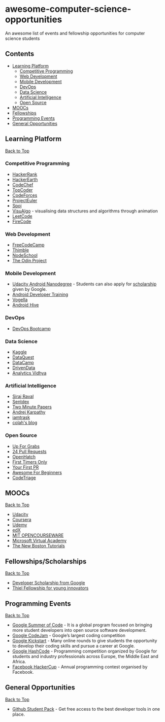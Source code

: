 # awesome-computer-science-opportunities
An awesome list of events and fellowship opportunities for computer science students

## Contents

 - [Learning Platform](#learning-platform)
   - [Competitive Programming](#competitive-programming)
   - [Web Development](#web-development)
   - [Mobile Development](#mobile-development)
   - [DevOps](#devops)
   - [Data Science](#data-science)
   - [Artificial Intelligence](#artificial-intelligence)
   - [Open Source](#open-source)
 - [MOOCs](#moocs)
 - [Fellowships](#fellowshipsscholarships)
 - [Programming Events](#programming-events)
 - [General Opportunities](#general-opportunities)

## Learning Platform

[Back to Top](#contents)

 ### Competitive Programming

 * [HackerRank](http://hackerrank.com)
 * [HackerEarth](http://hackerearth.com)
 * [CodeChef](http://codechef.com)
 * [TopCoder](http://topcoder.com)
 * [CodeForces](http://codeforces.com)
 * [ProjectEuler](http://projecteuler.net)
 * [Spoj](http://spoj.com)
 * [VisuAlgo](https://visualgo.net/en) - visualising data structures and algorithms through animation
 * [LeetCode](https://leetcode.com)
 * [FireCode](https://www.firecode.io/)

 ### Web Development

 * [FreeCodeCamp](http://freecodecamp.com)
 * [Thimble](https://thimble.mozilla.org/en-US/)
 * [NodeSchool](https://nodeschool.io)
 * [The Odin Project](https://www.theodinproject.com/)

 ### Mobile Development

 * [Udacity Android Nanodegree](https://in.udacity.com/course/android-developer-nanodegree-by-google--nd801) - Students can also apply for [scholarship](https://in.udacity.com/google-india-scholarships) given by Google.
 * [Android Developer Training](https://developer.android.com/training/index.html)
 * [Vogella](http://www.vogella.com/tutorials/android.html)
 * [Android Hive](https://www.androidhive.info)

 ### DevOps

 * [DevOps Bootcamp](http://devopsbootcamp.osuosl.org/start-here.html)

 ### Data Science

 * [Kaggle](http://kaggle.com)
 * [DataQuest](http://dataquest.io)
 * [DataCamp](http://datacamp.com)
 * [DrivenData](https://www.drivendata.org/)
 * [Analytics Vidhya](http://analyticsvidhya.com)

 ### Artificial Intelligence

 * [Siraj Raval](https://www.youtube.com/channel/UCWN3xxRkmTPmbKwht9FuE5A)
 * [Sentdex](https://www.youtube.com/user/sentdex)
 * [Two Minute Papers](https://www.youtube.com/user/keeroyz)
 * [Andrej Karpathy](http://karpathy.github.io/)
 * [iamtrask](http://iamtrask.github.io/)  
 * [colah's blog](http://colah.github.io/)

 ### Open Source

 * [Up For Grabs](http://up-for-grabs.net/#/)
 * [24 Pull Requests](https://24pullrequests.com)
 * [OpenHatch](https://openhatch.org/search/)
 * [First Timers Only](http://www.firsttimersonly.com)
 * [Your First PR](http://yourfirstpr.github.io/)  
 * [Awesome For Beginners](https://github.com/MunGell/awesome-for-beginners)
 * [CodeTriage](https://www.codetriage.com/)

## MOOCs

[Back to Top](#contents)

* [Udacity](http://udacity.com)
* [Coursera](http://coursera.org)
* [Udemy](http://udemy.com)
* [edX](https://www.edx.org)
* [MIT OPENCOURSEWARE](https://ocw.mit.edu/courses/find-by-department/)
* [Microsoft Virtual Academy](https://mva.microsoft.com)
* [The New Boston Tutorials](https://www.youtube.com/user/thenewboston)

## Fellowships/Scholarships

[Back to Top](#contents)

* [Developer Scholarship from Google](https://in.udacity.com/google-india-scholarships)
* [Thiel Fellowship for young innovators](http://thielfellowship.org)

## Programming Events

[Back to Top](#contents)

* [Google Summer of Code](https://summerofcode.withgoogle.com) - It is a global program focused on bringing more student developers into open source software development.
* [Google CodeJam](https://code.google.com/codejam/) - Google’s largest coding competition
* [Google Kickstart](https://code.google.com/codejam/kickstart/) - Many online rounds to give students the opportunity to develop their coding skills and pursue a career at Google.
* [Google HashCode](https://hashcode.withgoogle.com) - Programming competition organized by Google for students and industry professionals across Europe, the Middle East and Africa.
* [Facebook HackerCup](https://www.facebook.com/hackercup/) - Annual programming contest organised by Facebook.

## General Opportunities

[Back to Top](#contents)

* [Github Student Pack](https://education.github.com/pack) - Get free access to the best developer tools in one place.

